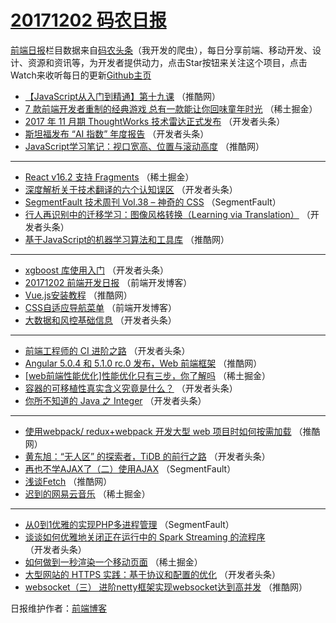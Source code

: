 # [20171202 码农日报](https://toutiao.qdkfweb.cn/date/2017/12/02)

[前端日报](https://qdkfweb.cn/c/news)栏目数据来自[码农头条](https://toutiao.qdkfweb.cn/)（我开发的爬虫），每日分享前端、移动开发、设计、资源和资讯等，为开发者提供动力，点击Star按钮来关注这个项目，点击Watch来收听每日的更新[Github主页](https://github.com/kujian/frontendDaily)
* [【JavaScript从入门到精通】第十九课](https://toutiao.qdkfweb.cn/58475.html) （推酷网）
* [7 款前端开发者重制的经典游戏 总有一款能让你回味童年时光](https://toutiao.qdkfweb.cn/58479.html) （稀土掘金）
* [2017 年 11 月期 ThoughtWorks 技术雷达正式发布](https://toutiao.qdkfweb.cn/58407.html) （开发者头条）
* [斯坦福发布 “AI 指数” 年度报告](https://toutiao.qdkfweb.cn/58419.html) （开发者头条）
* [JavaScript学习笔记：视口宽高、位置与滚动高度](https://toutiao.qdkfweb.cn/58466.html) （推酷网）

***
* [React v16.2 支持 Fragments](https://toutiao.qdkfweb.cn/58481.html) （稀土掘金）
* [深度解析关于技术翻译的六个认知误区](https://toutiao.qdkfweb.cn/58413.html) （开发者头条）
* [SegmentFault 技术周刊 Vol.38 &#8211; 神奇的 CSS](https://toutiao.qdkfweb.cn/58461.html) （SegmentFault）
* [行人再识别中的迁移学习：图像风格转换（Learning via Translation）](https://toutiao.qdkfweb.cn/58418.html) （开发者头条）
* [基于JavaScript的机器学习算法和工具库](https://toutiao.qdkfweb.cn/58474.html) （推酷网）

***
* [xgboost 库使用入门](https://toutiao.qdkfweb.cn/58411.html) （开发者头条）
* [20171202 前端开发日报](https://toutiao.qdkfweb.cn/58533.html) （前端开发博客）
* [Vue.js安装教程](https://toutiao.qdkfweb.cn/58467.html) （推酷网）
* [CSS自适应导航菜单](https://toutiao.qdkfweb.cn/58535.html) （前端开发博客）
* [大数据和风控基础信息](https://toutiao.qdkfweb.cn/58403.html) （开发者头条）

***
* [前端工程师的 CI 进阶之路](https://toutiao.qdkfweb.cn/58404.html) （开发者头条）
* [Angular 5.0.4 和 5.1.0 rc.0 发布，Web 前端框架](https://toutiao.qdkfweb.cn/58470.html) （推酷网）
* [[web前端性能优化]性能优化只有三步，你了解吗](https://toutiao.qdkfweb.cn/58484.html) （稀土掘金）
* [容器的可移植性真实含义究竟是什么？](https://toutiao.qdkfweb.cn/58416.html) （开发者头条）
* [你所不知道的 Java 之 Integer](https://toutiao.qdkfweb.cn/58406.html) （开发者头条）

***
* [使用webpack/ redux+webpack 开发大型 web 项目时如何按需加载](https://toutiao.qdkfweb.cn/58472.html) （推酷网）
* [黄东旭：“无人区” 的探索者，TiDB 的前行之路](https://toutiao.qdkfweb.cn/58417.html) （开发者头条）
* [再也不学AJAX了（二）使用AJAX](https://toutiao.qdkfweb.cn/58462.html) （SegmentFault）
* [浅谈Fetch](https://toutiao.qdkfweb.cn/58473.html) （推酷网）
* [迟到的网易云音乐](https://toutiao.qdkfweb.cn/58487.html) （稀土掘金）

***
* [从0到1优雅的实现PHP多进程管理](https://toutiao.qdkfweb.cn/58463.html) （SegmentFault）
* [谈谈如何优雅地关闭正在运行中的 Spark Streaming 的流程序](https://toutiao.qdkfweb.cn/58408.html) （开发者头条）
* [如何做到一秒渲染一个移动页面](https://toutiao.qdkfweb.cn/58488.html) （稀土掘金）
* [大型网站的 HTTPS 实践：基于协议和配置的优化](https://toutiao.qdkfweb.cn/58398.html) （开发者头条）
* [websocket（三） 进阶netty框架实现websocket达到高并发](https://toutiao.qdkfweb.cn/58464.html) （推酷网）

日报维护作者：[前端博客](https://qdkfweb.cn/) 